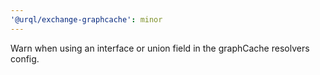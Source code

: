 ```yaml
---
'@urql/exchange-graphcache': minor
---
```


Warn when using an interface or union field in the graphCache resolvers config.
